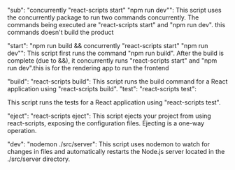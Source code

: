 "sub": "concurrently \"react-scripts start\" \"npm run dev\"":
This script uses the concurrently package to run two commands concurrently.
The commands being executed are "react-scripts start" and "npm run dev".
this commands doesn't build the product

"start": "npm run build && concurrently \"react-scripts start\" \"npm run dev\"":
This script first runs the command "npm run build".
After the build is complete (due to &&), it concurrently runs "react-scripts start" and "npm run dev".this is for the rendering app to run the frontend

"build": "react-scripts build":
This script runs the build command for a React application using "react-scripts build".
"test": "react-scripts test":

This script runs the tests for a React application using "react-scripts test".

"eject": "react-scripts eject":
This script ejects your project from using react-scripts, exposing the configuration files. Ejecting is a one-way operation.

"dev": "nodemon ./src/server":
This script uses nodemon to watch for changes in files and automatically restarts the Node.js server located in the ./src/server directory.